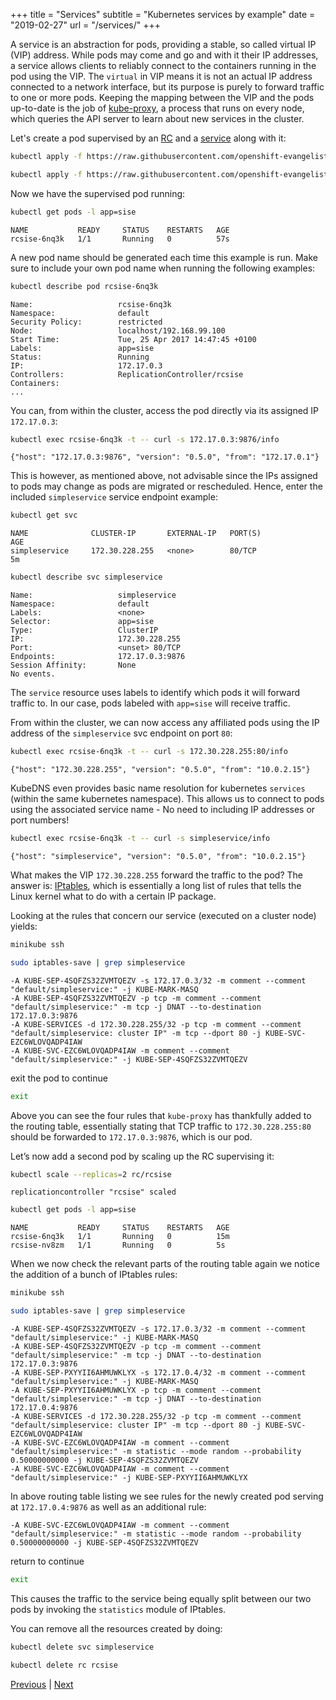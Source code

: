 +++
title = "Services"
subtitle = "Kubernetes services by example"
date = "2019-02-27"
url = "/services/"
+++

A service is an abstraction for pods, providing a stable, so called virtual IP (VIP) address. While pods may come and go and with it their IP addresses, a service allows clients to reliably connect to the containers running in the pod using the VIP. The `virtual` in VIP means it is not an actual IP address connected to a network interface, but its purpose is purely to forward traffic to one or more pods. Keeping the mapping between the VIP and the
pods up-to-date is the job of [kube-proxy](https://kubernetes.io/docs/admin/kube-proxy/), a process that runs on every node, which queries the API server to learn about
new services in the cluster.

Let's create a pod supervised by an [RC](https://github.com/openshift-evangelists/kbe/blob/main/specs/services/rc.yaml)
and a [service](https://github.com/openshift-evangelists/kbe/blob/main/specs/services/svc.yaml)
along with it:

```bash
kubectl apply -f https://raw.githubusercontent.com/openshift-evangelists/kbe/main/specs/services/rc.yaml
```
```bash
kubectl apply -f https://raw.githubusercontent.com/openshift-evangelists/kbe/main/specs/services/svc.yaml
```

Now we have the supervised pod running:

```bash
kubectl get pods -l app=sise
```
```cat
NAME           READY     STATUS    RESTARTS   AGE
rcsise-6nq3k   1/1       Running   0          57s
```

A new pod name should be generated each time this example is run. Make sure to include your own pod name when running the following examples:

```bash
kubectl describe pod rcsise-6nq3k
```
```cat
Name:                   rcsise-6nq3k
Namespace:              default
Security Policy:        restricted
Node:                   localhost/192.168.99.100
Start Time:             Tue, 25 Apr 2017 14:47:45 +0100
Labels:                 app=sise
Status:                 Running
IP:                     172.17.0.3
Controllers:            ReplicationController/rcsise
Containers:
...
```

You can, from within the cluster, access the pod directly via its assigned IP `172.17.0.3`:

```bash
kubectl exec rcsise-6nq3k -t -- curl -s 172.17.0.3:9876/info
```
```cat
{"host": "172.17.0.3:9876", "version": "0.5.0", "from": "172.17.0.1"}
```

This is however, as mentioned above, not advisable since the IPs assigned
to pods may change as pods are migrated or rescheduled.  Hence, enter the included `simpleservice` service endpoint example:

```bash
kubectl get svc
```
```cat
NAME              CLUSTER-IP       EXTERNAL-IP   PORT(S)                   AGE
simpleservice     172.30.228.255   <none>        80/TCP                    5m
```
```bash
kubectl describe svc simpleservice
```
```cat
Name:                   simpleservice
Namespace:              default
Labels:                 <none>
Selector:               app=sise
Type:                   ClusterIP
IP:                     172.30.228.255
Port:                   <unset> 80/TCP
Endpoints:              172.17.0.3:9876
Session Affinity:       None
No events.
```

The `service` resource uses labels to identify which pods it will forward traffic to. In our case, pods labeled with `app=sise` will receive traffic.

From within the cluster, we can now access any affiliated pods using the IP address of the `simpleservice` svc endpoint on port `80`:

```bash
kubectl exec rcsise-6nq3k -t -- curl -s 172.30.228.255:80/info
```
```cat
{"host": "172.30.228.255", "version": "0.5.0", "from": "10.0.2.15"}
```

KubeDNS even provides basic name resolution for kubernetes `services` (within the same kubernetes namespace). This allows us to connect to pods using the associated service name - No need to including IP addresses or port numbers!

```bash
kubectl exec rcsise-6nq3k -t -- curl -s simpleservice/info
```
```cat
{"host": "simpleservice", "version": "0.5.0", "from": "10.0.2.15"}
```

What makes the VIP `172.30.228.255` forward the traffic to the pod?
The answer is: [IPtables](https://wiki.centos.org/HowTos/Network/IPTables),
which is essentially a long list of rules that tells the Linux kernel what to do
with a certain IP package.

Looking at the rules that concern our service (executed on a cluster node) yields:

```bash
minikube ssh
```
```bash
sudo iptables-save | grep simpleservice
```
```cat
-A KUBE-SEP-4SQFZS32ZVMTQEZV -s 172.17.0.3/32 -m comment --comment "default/simpleservice:" -j KUBE-MARK-MASQ
-A KUBE-SEP-4SQFZS32ZVMTQEZV -p tcp -m comment --comment "default/simpleservice:" -m tcp -j DNAT --to-destination 172.17.0.3:9876
-A KUBE-SERVICES -d 172.30.228.255/32 -p tcp -m comment --comment "default/simpleservice: cluster IP" -m tcp --dport 80 -j KUBE-SVC-EZC6WLOVQADP4IAW
-A KUBE-SVC-EZC6WLOVQADP4IAW -m comment --comment "default/simpleservice:" -j KUBE-SEP-4SQFZS32ZVMTQEZV
```

exit the pod to continue
```bash
exit
```

Above you can see the four rules that `kube-proxy` has thankfully added to the
routing table, essentially stating that TCP traffic to `172.30.228.255:80`
should be forwarded to `172.17.0.3:9876`, which is our pod.

Let’s now add a second pod by scaling up the RC supervising it:

```bash
kubectl scale --replicas=2 rc/rcsise
```
```cat
replicationcontroller "rcsise" scaled
```

```bash
kubectl get pods -l app=sise
```
```cat
NAME           READY     STATUS    RESTARTS   AGE
rcsise-6nq3k   1/1       Running   0          15m
rcsise-nv8zm   1/1       Running   0          5s
```

When we now check the relevant parts of the routing table again we notice
the addition of a bunch of IPtables rules:

```bash
minikube ssh
```
```bash
sudo iptables-save | grep simpleservice
```
```cat
-A KUBE-SEP-4SQFZS32ZVMTQEZV -s 172.17.0.3/32 -m comment --comment "default/simpleservice:" -j KUBE-MARK-MASQ
-A KUBE-SEP-4SQFZS32ZVMTQEZV -p tcp -m comment --comment "default/simpleservice:" -m tcp -j DNAT --to-destination 172.17.0.3:9876
-A KUBE-SEP-PXYYII6AHMUWKLYX -s 172.17.0.4/32 -m comment --comment "default/simpleservice:" -j KUBE-MARK-MASQ
-A KUBE-SEP-PXYYII6AHMUWKLYX -p tcp -m comment --comment "default/simpleservice:" -m tcp -j DNAT --to-destination 172.17.0.4:9876
-A KUBE-SERVICES -d 172.30.228.255/32 -p tcp -m comment --comment "default/simpleservice: cluster IP" -m tcp --dport 80 -j KUBE-SVC-EZC6WLOVQADP4IAW
-A KUBE-SVC-EZC6WLOVQADP4IAW -m comment --comment "default/simpleservice:" -m statistic --mode random --probability 0.50000000000 -j KUBE-SEP-4SQFZS32ZVMTQEZV
-A KUBE-SVC-EZC6WLOVQADP4IAW -m comment --comment "default/simpleservice:" -j KUBE-SEP-PXYYII6AHMUWKLYX
```

In above routing table listing we see rules for the newly created pod serving at
`172.17.0.4:9876` as well as an additional rule:

```cat
-A KUBE-SVC-EZC6WLOVQADP4IAW -m comment --comment "default/simpleservice:" -m statistic --mode random --probability 0.50000000000 -j KUBE-SEP-4SQFZS32ZVMTQEZV
```

return to continue
```bash
exit
```

This causes the traffic to the service being equally split between our two pods
by invoking the `statistics` module of IPtables.

You can remove all the resources created by doing:

```bash
kubectl delete svc simpleservice
```

```bash
kubectl delete rc rcsise
```

[Previous](/deployments) | [Next](/sd)
